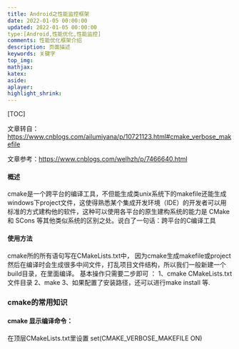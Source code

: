 ```yaml
---
title: Android之性能监控框架
date: 2022-01-05 00:00:00
updated: 2022-01-05 00:00:00
type:[Android,性能优化,性能监控]
comments: 性能优化框架介绍
description: 页面描述
keywords: 关键字
top_img:
mathjax:
katex:
aside:
aplayer:
highlight_shrink:
---
```


[TOC]



文章转自：https://www.cnblogs.com/ailumiyana/p/10721123.html#cmake_verbose_makefile

文章参考：https://www.cnblogs.com/welhzh/p/7466640.html



#### 概述

cmake是一个跨平台的编译工具，不但能生成类unix系统下的makefile还能生成windows下project文件，这使得熟悉某个集成开发环境（IDE）的开发者可以用标准的方式建构他的软件，这种可以使用各平台的原生建构系统的能力是 CMake 和 SCons 等其他类似系统的区别之处。说白了一句话：跨平台的C编译工具



#### 使用方法

cmake所的所有语句写在CMakeLists.txt中，
因为cmake生成makefile或project然后在编译时会生成很多中间文件，打乱项目文件结构，所以我们一般新建一个build目录，在里面编译。
基本操作只需要二步即可 ：
1、cmake CMakeLists.txt文件目录
2、make
3、如果配置了安装路径，还可以进行make install 等.

### cmake的常用知识

#### cmake 显示编译命令：

在顶层CMakeLists.txt里设置 set(CMAKE_VERBOSE_MAKEFILE ON)



